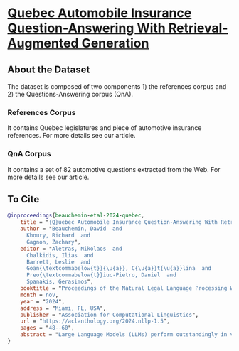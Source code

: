# [Quebec Automobile Insurance Question-Answering With Retrieval-Augmented Generation]()

## About the Dataset

The dataset is composed of two components 1) the references corpus and 2) the Questions-Answering corpus (QnA).

### References Corpus
It contains Quebec legislatures and piece of automotive insurance references. For more details see our article.

### QnA Corpus
It contains a set of 82 automotive questions extracted from the Web. For more details see our article.

## To Cite

```bibtex
@inproceedings{beauchemin-etal-2024-quebec,
    title = "{Q}uebec Automobile Insurance Question-Answering With Retrieval-Augmented Generation",
    author = "Beauchemin, David  and
      Khoury, Richard  and
      Gagnon, Zachary",
    editor = "Aletras, Nikolaos  and
      Chalkidis, Ilias  and
      Barrett, Leslie  and
      Goan{\textcommabelow{t}}{\u{a}}, C{\u{a}}t{\u{a}}lina  and
      Preo{\textcommabelow{t}}iuc-Pietro, Daniel  and
      Spanakis, Gerasimos",
    booktitle = "Proceedings of the Natural Legal Language Processing Workshop 2024",
    month = nov,
    year = "2024",
    address = "Miami, FL, USA",
    publisher = "Association for Computational Linguistics",
    url = "https://aclanthology.org/2024.nllp-1.5",
    pages = "48--60",
    abstract = "Large Language Models (LLMs) perform outstandingly in various downstream tasks, and the use of the Retrieval-Augmented Generation (RAG) architecture has been shown to improve performance for legal question answering (Nuruzzaman and Hussain, 2020; Louis et al., 2024). However, there are limited applications in insurance questions-answering, a specific type of legal document. This paper introduces two corpora: the Quebec Automobile Insurance Expertise Reference Corpus and a set of 82 Expert Answers to Layperson Automobile Insurance Questions. Our study leverages both corpora to automatically and manually assess a GPT4-o, a state-of-the-art (SOTA) LLM, to answer Quebec automobile insurance questions. Our results demonstrate that, on average, using our expertise reference corpus generates better responses on both automatic and manual evaluation metrics. However, they also highlight that LLM QA is unreliable enough for mass utilization in critical areas. Indeed, our results show that between 5{\%} to 13{\%} of answered questions include a false statement that could lead to customer misunderstanding.",
}
```
